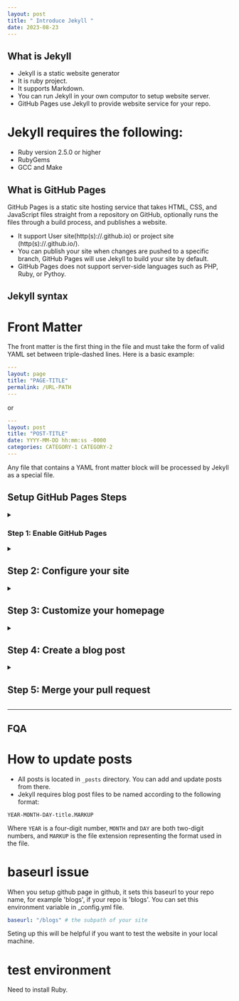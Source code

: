 ```yaml
---
layout: post
title: " Introduce Jekyll "
date: 2023-08-23
---
```


## What is Jekyll

- Jekyll is a static website generator
- It is ruby project.
- It supports Markdown.
- You can run Jekyll in your own computor to setup website server.
- GitHub Pages use Jekyll to provide website service for your repo.

# Jekyll requires the following:

- Ruby version 2.5.0 or higher
- RubyGems
- GCC and Make

## What is GitHub Pages

GitHub Pages is a static site hosting service that takes HTML, CSS, and JavaScript files straight from a repository on GitHub, optionally runs the files through a build process, and publishes a website.

- It support User site(http(s)://<username>.github.io) or project site (http(s)://<username>.github.io/<repository>).
- You can publish your site when changes are pushed to a specific branch, GitHub Pages will use Jekyll to build your site by default.
- GitHub Pages does not support server-side languages such as PHP, Ruby, or Pythoy.

## Jekyll syntax

# Front Matter

The front matter is the first thing in the file and must take the form of valid YAML set between triple-dashed lines.
Here is a basic example:

```yml
---
layout: page
title: "PAGE-TITLE"
permalink: /URL-PATH
---
```

or

```yml
---
layout: post
title: "POST-TITLE"
date: YYYY-MM-DD hh:mm:ss -0000
categories: CATEGORY-1 CATEGORY-2
---
```

Any file that contains a YAML front matter block will be processed by Jekyll as a special file.

## Setup GitHub Pages Steps

<details id=1> <summary><h3>Step 1: Enable GitHub Pages</h3></summary>

### :keyboard: Activity: Enable GitHub Pages

1. Open a new browser tab, and work on the steps in your second tab while you read the instructions in this tab.
1. Under your repository name, click **Settings**.
1. Click **Pages** in the **Code and automation** section.
1. Ensure "Deploy from a branch" is selected from the **Source** drop-down menu, and then select `main` from the **Branch** drop-down menu.
1. Click the **Save** button.
1. Wait about _one minute_, then refresh this page for the next step.
   > Turning on GitHub Pages creates a deployment of your repository. GitHub Actions may take up to a minute to respond while waiting for the deployment. Future steps will be about 20 seconds; this step is slower.
   > **Note**: In the **Pages** of **Settings**, the **Visit site** button will appear at the top. Click the button to see your GitHub Pages site.

</details>

<details id=2>
<summary><h2>Step 2: Configure your site</h2></summary>

### :keyboard: Activity: Configure your site

1. Browse to the `_config.yml` file in the `my-pages` branch.
1. In the upper right corner, open the file editor.
1. Add a `theme:` set to **minima** so it shows in the `_config.yml` file as below:
   ```yml
   theme: minima
   ```
1. (optional) You can modify the other configuration variables such as `title:`, `author:`, and `description:` to further customize your site.
1. Commit your changes.
1. (optional) Create a pull request to view all the changes you'll make throughout this course. Click the **Pull Requests** tab, click **New pull request**, set `base: main` and `compare:my-pages`.
1. Wait about 20 seconds then refresh this page for the next step.

</details>

<details id=3>
<summary><h2>Step 3: Customize your homepage</h2></summary>

_Nice work setting the theme! :sparkles:_

You can customize your homepage by adding content to either an `index.md` file or the `README.md` file. GitHub Pages first looks for an `index.md` file. Your repository has an `index.md` file so we can update it to include your personalized content.

### :keyboard: Activity: Create your homepage

1. Browse to the `index.md` file in the `my-pages` branch.
1. In the upper right corner, open the file editor.
1. Type the content you want on your homepage. You can use Markdown formatting on this page.
1. (optional) You can also modify `title:` or just ignore it for now. We'll discuss it in the next step.
1. Commit your changes to the `my-pages` branch.
1. Wait about 20 seconds then refresh this page for the next step.

</details>

<details id=4>
<summary><h2>Step 4: Create a blog post</h2></summary>

**What is _frontmatter_?**: The syntax Jekyll files use is called YAML frontmatter. It goes at the top of your file and looks something like this:

```yml
---
title: "Welcome to my blog"
date: 2019-01-20
---
```

### :keyboard: Activity: Create a blog post

1. Browse to the `my-pages` branch.
1. Click the `Add file` dropdown menu and then on `Create new file`.
1. Name the file `_posts/YYYY-MM-DD-title.md`.
1. Replace the `YYYY-MM-DD` with today's date, and change the `title` of your first blog post if you'd like.
1. Type the following content at the top of your blog post:
   ```yaml
   ---
   title: "YOUR-TITLE"
   date: YYYY-MM-DD
   ---
   ```
1. Replace `YOUR-TITLE` with the title for your blog post.
1. Replace `YYYY-MM-DD` with today's date.
1. Type a quick draft of your blog post. Remember, you can always edit it later.
1. Commit your changes to your branch.
1. Wait about 20 seconds then refresh this page for the next step.

</details>

<details id=5>
<summary><h2>Step 5: Merge your pull request</h2></summary>

### :keyboard: Activity: Merge your changes

1. Merge your changes from `my-pages` into `main`. If you created the pull request in step 2, just open that PR and click on **Merge pull request**. If you did not create the pull request earlier, you can do it now by following the instructions in step 2.
1. (optional) Delete the branch `my-pages`.
1. Wait about 20 seconds then refresh this page for the next step.

</details>

---

## FQA

# How to update posts

- All posts is located in `_posts` directory. You can add and update posts from there.
- Jekyll requires blog post files to be named according to the following format:

`YEAR-MONTH-DAY-title.MARKUP`

Where `YEAR` is a four-digit number, `MONTH` and `DAY` are both two-digit numbers, and `MARKUP` is the file extension representing the format used in the file.

# baseurl issue

When you setup github page in github, it sets this baseurl to your repo name, for example 'blogs', if your repo is 'blogs'.
You can set this environment variable in \_config.yml file.

```yml
baseurl: "/blogs" # the subpath of your site
```

Seting up this will be helpful if you want to test the website in your local machine.

# test environment

Need to install Ruby.
